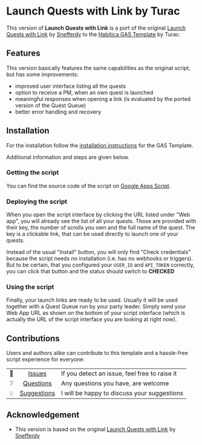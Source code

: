 # Launch Quests with Link by Turac
This version of **Launch Quests with Link** is a port of the original [Launch Quests with Link](https://habitica.fandom.com/wiki/Launch_Quests_With_Link) by [Snefferdy](https://habitica.com/profile/7d2dce0e-4197-407b-b40f-8b5530774486) to the [Habitica GAS Template](https://habitica.fandom.com/wiki/Habitica_GAS_Template) by Turac.

## Features
This version basically features the same capabilities as the original script, but has some improvements:

* improved user interface listing all the quests
* option to receive a PM, when an own quest is launched
* meaningful responses when opening a link (is evaluated by the ported version of the Quest Queue)
* better error handling and recovery

## Installation
For the installation follow the [installation instructions](https://habitica.fandom.com/wiki/Habitica_GAS_Template#Installation) for the GAS Template.

Additional information and steps are given below.

### Getting the script
You can find the source code of the script on [Google Apps Script](https://script.google.com/d/1Ratt-J01CfNcS78A9zCLah6h44PurAZU5Z1lgquwb9UZO5RLrOkMQLWt/edit?usp=sharing).

### Deploying the script
When you open the script interface by clicking the URL listed under "Web app", you will already see the list of all your quests. Those are provided with their key, the number of scrolls you own and the full name of the quest. The key is a clickable link, that can be used directly to launch one of your quests.

Instead of the usual "Install" button, you will only find "Check credentials" because the script needs no installation (i.e. has no webhooks or triggers). But to be certain, that you configured your `USER_ID` and `API_TOKEN` correctly, you can click that button and the status should switch to **CHECKED**

### Using the script
Finally, your launch links are ready to be used. Usually it will be used together with a Quest Queue run by your party leader. Simply send your Web App URL as shown on the bottom of your script interface (which is actually the URL of the script interface you are looking at right now).

## Contributions
Users and authors alike can contribute to this template and a hassle-free script experience for everyone:

|  |  |  |
| :---: | :---: | --- |
| :lady_beetle: | [Issues](https://github.com/ramotar/habitica-launch-quests-with-link/issues) | If you detect an issue, feel free to raise it |
| :grey_question: | [Questions](https://github.com/ramotar/habitica-launch-quests-with-link/discussions/categories/q-a) | Any questions you have, are welcome |
| :bulb: | [Suggestions](https://github.com/ramotar/habitica-launch-quests-with-link/discussions/categories/suggestions) | I will be happy to discuss your suggestions |

## Acknowledgement
* This version is based on the original [Launch Quests with Link](https://habitica.fandom.com/wiki/Launch_Quests_With_Link) by [Snefferdy](https://habitica.com/profile/7d2dce0e-4197-407b-b40f-8b5530774486)
